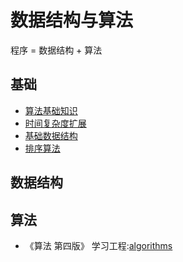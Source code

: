 # 数据结构与算法

程序 = 数据结构 + 算法

## 基础

- [算法基础知识](/algorithm/algs_base.html)
- [时间复杂度扩展](/algorithm/time_complexity.html)
- [基础数据结构](/algorithm/algs_data-structure.html)
- [排序算法](/algorithm/algs_sort.html)



## 数据结构

## 算法

* 《算法 第四版》 学习工程:[algorithms](https://github.com/wwllong/algorithms)